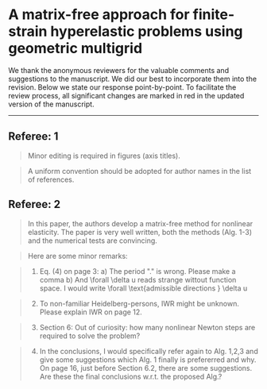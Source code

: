 # A matrix-free approach for finite-strain hyperelastic problems using geometric multigrid

We thank the anonymous reviewers for the valuable comments and suggestions to the manuscript. We did our best to incorporate them into the revision. Below we state our response point-by-point.
To facilitate the review process, all significant changes are marked in red in the updated version of the manuscript.

----


## Referee: 1

> Minor editing is required in figures (axis titles).


> A uniform convention should be adopted for author names in the list of references.

## Referee: 2

> In this paper, the authors develop a matrix-free method for nonlinear elasticity. The paper is very well written, both the methods (Alg. 1-3) and the numerical tests are convincing.

> Here are some minor remarks:

> 1. Eq. (4) on page 3:
>  a) The period "." is wrong. Please make a comma
>  b) And \forall \delta u reads strange wittout function space. I would write \forall \text{admissible directions } \delta u

> 2. To non-familiar Heidelberg-persons, IWR might be unknown. Please explain IWR on page 12.

> 3. Section 6: Out of curiosity: how many nonlinear Newton steps are required to solve the problem?

> 4. In the conclusions, I would specifically refer again to Alg. 1,2,3 and give some suggestions which Alg. 1 finally is prefererred and why.
> On page 16, just before Section 6.2, there are some suggestions. Are these the final conclusions w.r.t. the proposed Alg.?
